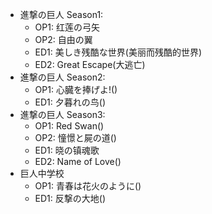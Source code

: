 




- 進撃の巨人 Season1:
    - OP1: 红莲の弓矢
    - OP2: 自由の翼
    - ED1: 美しき残酷な世界(美丽而残酷的世界)
    - ED2: Great Escape(大逃亡)
- 進撃の巨人 Season2:
    - OP1: 心臓を捧げよ!()
    - ED1: 夕暮れの鸟()
- 進撃の巨人 Season3:
    - OP1: Red Swan()
    - OP2: 憧憬と屍の道()
    - ED1: 晓の镇魂歌
    - ED2: Name of Love()
- 巨人中学校 
    - OP1: 青春は花火のように()
    - ED1: 反撃の大地()